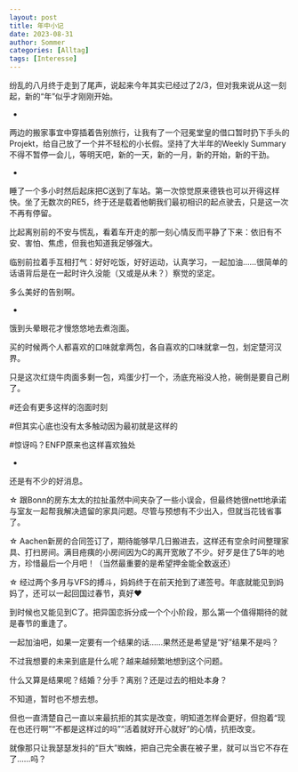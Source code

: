 ```yaml
---
layout: post
title: 年中小记
date: 2023-08-31
author: Sommer
categories: [Alltag]
tags: [Interesse]
---
```




纷乱的八月终于走到了尾声，说起来今年其实已经过了2/3，但对我来说从这一刻起，新的“年”似乎才刚刚开始。

*

两边的搬家事宜中穿插着告别旅行，让我有了一个冠冕堂皇的借口暂时扔下手头的Projekt，给自己放了一个并不轻松的小长假。坚持了大半年的Weekly Summary不得不暂停一会儿，等明天吧，新的一天，新的一月，新的开始，新的干劲。

*

睡了一个多小时然后起床把C送到了车站。第一次惊觉原来德铁也可以开得这样快。坐了无数次的RE5，终于还是载着他朝我们最初相识的起点驶去，只是这一次不再有停留。

比起离别前的不安与慌乱，看着车开走的那一刻心情反而平静了下来：依旧有不安、害怕、焦虑，但我也知道我足够强大。

临别前拉着手互相打气：好好吃饭，好好运动，认真学习，一起加油……很简单的话语背后是在一起时许久没能（又或是从未？）察觉的坚定。

多么美好的告别啊。

*

饿到头晕眼花才慢悠悠地去煮泡面。

买的时候两个人都喜欢的口味就拿两包，各自喜欢的口味就拿一包，划定楚河汉界。

只是这次红烧牛肉面多剩一包，鸡蛋少打一个，汤底充裕没人抢，碗倒是要自己刷了。

#还会有更多这样的泡面时刻

#但其实心底也没有太多触动因为最初就是这样的

#惊讶吗？ENFP原来也这样喜欢独处

*

还是有不少的好消息。

☆ 跟Bonn的房东太太的拉扯虽然中间夹杂了一些小误会，但最终她很nett地承诺与室友一起帮我解决遗留的家具问题。尽管与预想有不少出入，但就当花钱省事了。

☆ Aachen新房的合同签订了，期待能够早几日搬进去，这样还有空余时间整理家具、打扫房间。满目疮痍的小房间因为C的离开宽敞了不少。好歹是住了5年的地方，珍惜最后一个月吧！（当然最重要的是希望押金能全数返还）

☆ 经过两个多月与VFS的搏斗，妈妈终于在前天抢到了递签号。年底就能见到妈妈了，还可以一起回国过春节，真好❤

到时候也又能见到C了。把异国恋拆分成一个个小阶段，那么第一个值得期待的就是春节的重逢了。

一起加油吧，如果一定要有一个结果的话……果然还是希望是“好”结果不是吗？

不过我想要的未来到底是什么呢？越来越频繁地想到这个问题。

什么又算是结果呢？结婚？分手？离别？还是过去的相处本身？

不知道，暂时也不想去想。

但也一直清楚自己一直以来最抗拒的其实是改变，明知道怎样会更好，但抱着“现在也还行啊”“不都是这样过的吗”“活着就好开心就好”的心情，抗拒改变。

就像那只让我瑟瑟发抖的“巨大”蜘蛛，把自己完全裹在被子里，就可以当它不存在了……吗？